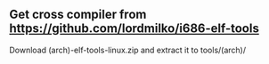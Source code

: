 ## Get cross compiler from https://github.com/lordmilko/i686-elf-tools

Download (arch)-elf-tools-linux.zip and extract it to tools/(arch)/